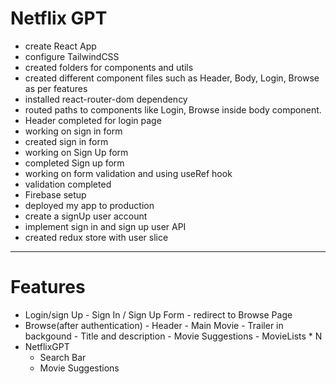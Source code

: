 # Netflix GPT

- create React App
- configure TailwindCSS
- created folders for components and utils
- created different component files such as Header, Body, Login, Browse as per features
- installed react-router-dom dependency
- routed paths to components like Login, Browse inside body component.
- Header completed for login page
- working on sign in form
- created sign in form
- working on Sign Up form
- completed Sign up form
- working on form validation and using useRef hook
- validation completed
- Firebase setup
- deployed my app to production
- create a signUp user account
- implement sign in and sign up user API
- created redux store with user slice

---

# Features

- Login/sign Up - Sign In / Sign Up Form - redirect to Browse Page
- Browse(after authentication) - Header - Main Movie - Trailer in backgound - Title and description - Movie Suggestions - MovieLists \* N
- NetflixGPT
  - Search Bar
  - Movie Suggestions
